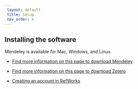 ```yaml
---
 layout: default
 title: Setup
 nav_order: 4
---
```


## Installing the software

Mendeley is available for Mac, Windows, and Linux.  

- [Find more information on this page to download Mendeley](https://www.mendeley.com/reference-management/reference-manager) 

- [Find more information on this page to download Zotero](https://www.zotero.org/download/) 

- [Creating an account in RefWorks](https://guides.library.ubc.ca/c.php?g=653212&p=5007119/) 

